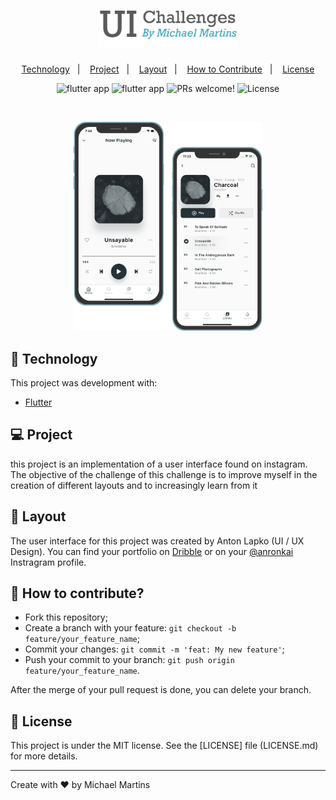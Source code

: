 <h1 align="center">
    <img alt="UI Challenges" title="UI Challenges" src=".github/logo_ui_challenges.png" width="220px" />
</h1>

<p align="center">
  <a href="#-technology">Technology</a>&nbsp;&nbsp;&nbsp;|&nbsp;&nbsp;&nbsp;
  <a href="#-project">Project</a>&nbsp;&nbsp;&nbsp;|&nbsp;&nbsp;&nbsp;
  <a href="#-layout">Layout</a>&nbsp;&nbsp;&nbsp;|&nbsp;&nbsp;&nbsp;
  <a href="#-how-to-contribute">How to Contribute</a>&nbsp;&nbsp;&nbsp;|&nbsp;&nbsp;&nbsp;
  <a href="#memo-license">License</a>
</p>

<p align="center">
  <row>
    <img src="https://badgen.net/badge/types/flutter/blue?icon=flutter" alt="flutter app"/>
    <img src="https://badgen.net/badge/platform/android,ios?list=|" alt="flutter app"/>
    <img src="https://img.shields.io/static/v1?label=PRs&message=welcome&color=blue" alt="PRs welcome!" />
    <img alt="License" src="https://img.shields.io/static/v1?label=license&message=MIT&color=blue">
  </row>
</p>

<br>

<p align="center">
  <img alt="UI Player" src=".github/ui_player.png" width="60%">
</p>

## 🚀 Technology

This project was development with:

- [Flutter](https://flutter.dev/)

## 💻 Project

this project is an implementation of a user interface found on instagram. The objective of the challenge of this challenge is to improve myself in the creation of different layouts and to increasingly learn from it

## 🔖 Layout

The user interface for this project was created by Anton Lapko (UI / UX Design). You can find your portfolio on [Dribble](https://dribbble.com/anronkai) or on your [@anronkai](https://www.instagram.com/anronkai/) Instragram profile.

## 🤔 How to contribute?

- Fork this repository;
- Create a branch with your feature: `git checkout -b feature/your_feature_name`;
- Commit your changes: `git commit -m 'feat: My new feature'`;
- Push your commit to your branch: `git push origin feature/your_feature_name`.

After the merge of your pull request is done, you can delete your branch.

## :memo: License

This project is under the MIT license. See the [LICENSE] file (LICENSE.md) for more details.

---

Create with ♥ by Michael Martins
